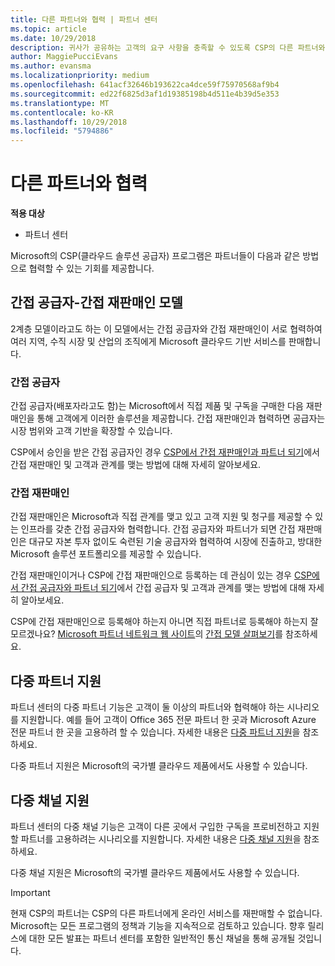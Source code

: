 ```yaml
---
title: 다른 파트너와 협력 | 파트너 센터
ms.topic: article
ms.date: 10/29/2018
description: 귀사가 공유하는 고객의 요구 사항을 충족할 수 있도록 CSP의 다른 파트너와 협력하세요.
author: MaggiePucciEvans
ms.author: evansma
ms.localizationpriority: medium
ms.openlocfilehash: 641acf32646b193622ca4dce59f75970568af9b4
ms.sourcegitcommit: ed22f6825d3af1d19385198b4d511e4b39d5e353
ms.translationtype: MT
ms.contentlocale: ko-KR
ms.lasthandoff: 10/29/2018
ms.locfileid: "5794886"
---
```

# <a name="work-with-other-partners"></a>다른 파트너와 협력

**적용 대상**

-  파트너 센터

Microsoft의 CSP(클라우드 솔루션 공급자) 프로그램은 파트너들이 다음과 같은 방법으로 협력할 수 있는 기회를 제공합니다.

## <a name="indirect-provider-indirect-reseller-model"></a>간접 공급자-간접 재판매인 모델

2계층 모델이라고도 하는 이 모델에서는 간접 공급자와 간접 재판매인이 서로 협력하여 여러 지역, 수직 시장 및 산업의 조직에게 Microsoft 클라우드 기반 서비스를 판매합니다. 

### <a name="indirect-providers"></a>간접 공급자 

간접 공급자(배포자라고도 함)는 Microsoft에서 직접 제품 및 구독을 구매한 다음 재판매인을 통해 고객에게 이러한 솔루션을 제공합니다. 간접 재판매인과 협력하면 공급자는 시장 범위와 고객 기반을 확장할 수 있습니다. 

CSP에서 승인을 받은 간접 공급자인 경우 [CSP에서 간접 재판매인과 파트너 되기](indirect-provider-tasks-in-partner-center.md)에서 간접 재판매인 및 고객과 관계를 맺는 방법에 대해 자세히 알아보세요. 

### <a name="indirect-resellers"></a>간접 재판매인 

간접 재판매인은 Microsoft과 직접 관계를 맺고 있고 고객 지원 및 청구를 제공할 수 있는 인프라를 갖춘 간접 공급자와 협력합니다. 간접 공급자와 파트너가 되면 간접 재판매인은 대규모 자본 투자 없이도 숙련된 기술 공급자와 협력하여 시장에 진출하고, 방대한 Microsoft 솔루션 포트폴리오를 제공할 수 있습니다. 

간접 재판매인이거나 CSP에 간접 재판매인으로 등록하는 데 관심이 있는 경우 [CSP에서 간접 공급자와 파트너 되기](indirect-reseller-tasks-in-partner-center.md)에서 간접 공급자 및 고객과 관계를 맺는 방법에 대해 자세히 알아보세요.

CSP에 간접 재판매인으로 등록해야 하는지 아니면 직접 파트너로 등록해야 하는지 잘 모르겠나요? [Microsoft 파트너 네트워크 웹 사이트](https://partner.microsoft.com)의 [간접 모델 살펴보기](https://partner.microsoft.com/cloud-solution-provider/indirect)를 참조하세요.   

## <a name="multi-partner-support"></a>다중 파트너 지원

파트너 센터의 다중 파트너 기능은 고객이 둘 이상의 파트너와 협력해야 하는 시나리오를 지원합니다. 예를 들어 고객이 Office 365 전문 파트너 한 곳과 Microsoft Azure 전문 파트너 한 곳을 고용하려 할 수 있습니다. 자세한 내용은 [다중 파트너 지원](multipartner.md)을 참조하세요.

다중 파트너 지원은 Microsoft의 국가별 클라우드 제품에서도 사용할 수 있습니다. 

## <a name="multi-channel-support"></a>다중 채널 지원

파트너 센터의 다중 채널 기능은 고객이 다른 곳에서 구입한 구독을 프로비전하고 지원할 파트너를 고용하려는 시나리오를 지원합니다. 자세한 내용은 [다중 채널 지원](multichannel.md)을 참조하세요.

다중 채널 지원은 Microsoft의 국가별 클라우드 제품에서도 사용할 수 있습니다.

> [!IMPORTANT]  
> 현재 CSP의 파트너는 CSP의 다른 파트너에게 온라인 서비스를 재판매할 수 없습니다. Microsoft는 모든 프로그램의 정책과 기능을 지속적으로 검토하고 있습니다. 향후 릴리스에 대한 모든 발표는 파트너 센터를 포함한 일반적인 통신 채널을 통해 공개될 것입니다. 

